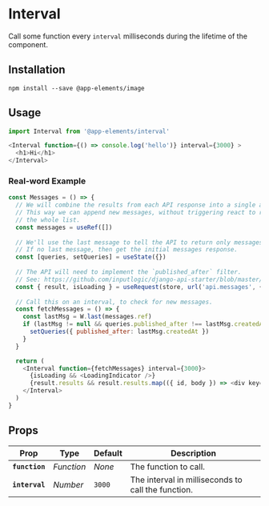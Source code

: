 # Interval

Call some function every `interval` milliseconds during the lifetime of the component.

## Installation

`npm install --save @app-elements/image`

## Usage

```javascript
import Interval from '@app-elements/interval'

<Interval function={() => console.log('hello')} interval={3000} >
  <h1>Hi</h1>
</Interval>
```

### Real-word Example

```javascript
const Messages = () => {
  // We will combine the results from each API response into a single array.
  // This way we can append new messages, without triggering react to re-render
  // the whole list.
  const messages = useRef([])
  
  // We'll use the last message to tell the API to return only messages posted since it.
  // If no last message, then get the initial messages response.
  const [queries, setQueries] = useState({})
 
  // The API will need to implement the `published_after` filter.
  // See: https://github.com/inputlogic/django-api-starter/blob/master/apps/cms/filters.py#L11
  const { result, isLoading } = useRequest(store, url('api.messages', { queries }))
  
  // Call this on an interval, to check for new messages.
  const fetchMessages = () => {
    const lastMsg = W.last(messages.ref)
    if (lastMsg != null && queries.published_after !== lastMsg.createdAt) {
      setQueries({ published_after: lastMsg.createdAt })
    }
  }

  return (
    <Interval function={fetchMessages} interval={3000}>
      {isLoading && <LoadingIndicator />}
      {result.results && result.results.map(({ id, body }) => <div key={`message-${id}`}>{body}</div>)}
    </Interval>
  )
}
```

## Props

| Prop                   | Type        | Default    | Description         |
|------------------------|-------------|------------|---------------------|
| **`function`**         | _Function_  | _None_     | The function to call.
| **`interval`**         | _Number_    | `3000`     | The interval in milliseconds to call the function.
